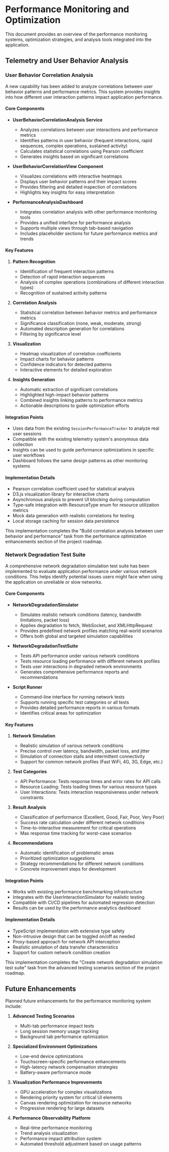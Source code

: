 # Performance Monitoring and Optimization

This document provides an overview of the performance monitoring systems, optimization strategies, and analysis tools integrated into the application.

## Telemetry and User Behavior Analysis

### User Behavior Correlation Analysis

A new capability has been added to analyze correlations between user behavior patterns and performance metrics. This system provides insights into how different user interaction patterns impact application performance.

#### Core Components

- **UserBehaviorCorrelationAnalysis Service**

  - Analyzes correlations between user interactions and performance metrics
  - Identifies patterns in user behavior (frequent interactions, rapid sequences, complex operations, sustained activity)
  - Calculates statistical correlations using Pearson coefficient
  - Generates insights based on significant correlations

- **UserBehaviorCorrelationView Component**

  - Visualizes correlations with interactive heatmaps
  - Displays user behavior patterns and their impact scores
  - Provides filtering and detailed inspection of correlations
  - Highlights key insights for easy interpretation

- **PerformanceAnalysisDashboard**
  - Integrates correlation analysis with other performance monitoring tools
  - Provides a unified interface for performance analysis
  - Supports multiple views through tab-based navigation
  - Includes placeholder sections for future performance metrics and trends

#### Key Features

1. **Pattern Recognition**

   - Identification of frequent interaction patterns
   - Detection of rapid interaction sequences
   - Analysis of complex operations (combinations of different interaction types)
   - Recognition of sustained activity patterns

2. **Correlation Analysis**

   - Statistical correlation between behavior metrics and performance metrics
   - Significance classification (none, weak, moderate, strong)
   - Automated description generation for correlations
   - Filtering by significance level

3. **Visualization**

   - Heatmap visualization of correlation coefficients
   - Impact charts for behavior patterns
   - Confidence indicators for detected patterns
   - Interactive elements for detailed exploration

4. **Insights Generation**
   - Automatic extraction of significant correlations
   - Highlighted high-impact behavior patterns
   - Combined insights linking patterns to performance metrics
   - Actionable descriptions to guide optimization efforts

#### Integration Points

- Uses data from the existing `SessionPerformanceTracker` to analyze real user sessions
- Compatible with the existing telemetry system's anonymous data collection
- Insights can be used to guide performance optimizations in specific user workflows
- Dashboard follows the same design patterns as other monitoring systems

#### Implementation Details

- Pearson correlation coefficient used for statistical analysis
- D3.js visualization library for interactive charts
- Asynchronous analysis to prevent UI blocking during computation
- Type-safe integration with ResourceType enum for resource utilization metrics
- Mock data generation with realistic correlations for testing
- Local storage caching for session data persistence

This implementation completes the "Build correlation analysis between user behavior and performance" task from the performance optimization enhancements section of the project roadmap.

### Network Degradation Test Suite

A comprehensive network degradation simulation test suite has been implemented to evaluate application performance under various network conditions. This helps identify potential issues users might face when using the application on unreliable or slow networks.

#### Core Components

- **NetworkDegradationSimulator**

  - Simulates realistic network conditions (latency, bandwidth limitations, packet loss)
  - Applies degradation to fetch, WebSocket, and XMLHttpRequest
  - Provides predefined network profiles matching real-world scenarios
  - Offers both global and targeted simulation capabilities

- **NetworkDegradationTestSuite**

  - Tests API performance under various network conditions
  - Tests resource loading performance with different network profiles
  - Tests user interactions in degraded network environments
  - Generates comprehensive performance reports and recommendations

- **Script Runner**
  - Command-line interface for running network tests
  - Supports running specific test categories or all tests
  - Provides detailed performance reports in various formats
  - Identifies critical areas for optimization

#### Key Features

1. **Network Simulation**

   - Realistic simulation of various network conditions
   - Precise control over latency, bandwidth, packet loss, and jitter
   - Simulation of connection stalls and intermittent connectivity
   - Support for common network profiles (Fast WiFi, 4G, 3G, Edge, etc.)

2. **Test Categories**

   - API Performance: Tests response times and error rates for API calls
   - Resource Loading: Tests loading times for various resource types
   - User Interactions: Tests interaction responsiveness under network constraints

3. **Result Analysis**

   - Classification of performance (Excellent, Good, Fair, Poor, Very Poor)
   - Success rate calculation under different network conditions
   - Time-to-interactive measurement for critical operations
   - Max response time tracking for worst-case scenarios

4. **Recommendations**
   - Automatic identification of problematic areas
   - Prioritized optimization suggestions
   - Strategy recommendations for different network conditions
   - Concrete improvement steps for development

#### Integration Points

- Works with existing performance benchmarking infrastructure
- Integrates with the UserInteractionSimulator for realistic testing
- Compatible with CI/CD pipelines for automated regression detection
- Results can be used by the performance analytics dashboard

#### Implementation Details

- TypeScript implementation with extensive type safety
- Non-intrusive design that can be toggled on/off as needed
- Proxy-based approach for network API interception
- Realistic simulation of data transfer characteristics
- Support for custom network condition creation

This implementation completes the "Create network degradation simulation test suite" task from the advanced testing scenarios section of the project roadmap.

## Future Enhancements

Planned future enhancements for the performance monitoring system include:

1. **Advanced Testing Scenarios**

   - Multi-tab performance impact tests
   - Long session memory usage tracking
   - Background tab performance optimization

2. **Specialized Environment Optimizations**

   - Low-end device optimizations
   - Touchscreen-specific performance enhancements
   - High-latency network compensation strategies
   - Battery-aware performance mode

3. **Visualization Performance Improvements**

   - GPU acceleration for complex visualizations
   - Rendering priority system for critical UI elements
   - Canvas rendering optimization for resource networks
   - Progressive rendering for large datasets

4. **Performance Observability Platform**
   - Real-time performance monitoring
   - Trend analysis visualization
   - Performance impact attribution system
   - Automated threshold adjustment based on usage patterns
